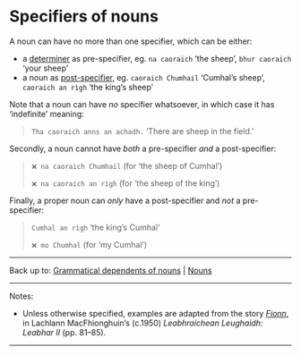 # Specifiers of nouns

A noun can have no more than one specifier, which can be either:

- a [determiner](determiners.md) as pre-specifier, eg. `na caoraich` ‘the sheep’, `bhur caoraich` ‘your sheep’
- a noun as [post-specifier](post-specifiers.md), eg. `caoraich Chumhail` ‘Cumhal’s sheep’, `caoraich an rìgh` ‘the king’s sheep’

Note that a noun can have *no* specifier whatsoever, in which case it has ‘indefinite’ meaning:

> `Tha caoraich anns an achadh.` ‘There are sheep in the field.’

Secondly, a noun cannot have *both* a pre-specifier *and* a post-specifier:

> `❌ na caoraich Chumhail` (for ‘the sheep of Cumhal’)
>
>`❌ na caoraich an rìgh` (for ‘the sheep of the king’)

Finally, a proper noun can *only* have a post-specifier and *not* a pre-specifier:

> `Cumhal an rìgh` ‘the king’s Cumhal’
>
>`❌ mo Chumhal` (for ‘my Cumhal’)

----

Back up to: [Grammatical dependents of nouns](../index.md) \| [Nouns](../../index.md)

----

Notes:

- Unless otherwise specified, examples are adapted from the story *[Fionn](../../texts/Fionn.md)*, in Lachlann MacFhionghuin’s (c.1950) *Leabhraichean Leughaidh: Leabhar II* (pp. 81–85).

----
